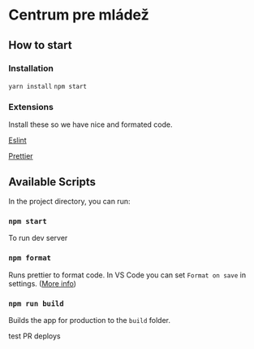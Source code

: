 # Centrum pre mládež

## How to start

### Installation
`yarn install`
`npm start`

### Extensions
Install these so we have nice and formated code.

[Eslint](https://marketplace.visualstudio.com/items?itemName=dbaeumer.vscode-eslint)

[Prettier](https://marketplace.visualstudio.com/items?itemName=esbenp.prettier-vscode)
## Available Scripts

In the project directory, you can run:
### `npm start`
To run dev server
### `npm format`
Runs prettier to format code. In VS Code you can set `Format on save` in settings. ([More info](https://www.digitalocean.com/community/tutorials/code-formatting-with-prettier-in-visual-studio-code))
### `npm run build`

Builds the app for production to the `build` folder.

test PR deploys
